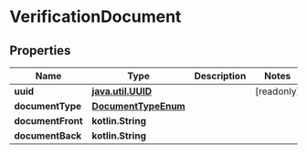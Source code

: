 
# VerificationDocument

## Properties
Name | Type | Description | Notes
------------ | ------------- | ------------- | -------------
**uuid** | [**java.util.UUID**](java.util.UUID.md) |  |  [readonly]
**documentType** | [**DocumentTypeEnum**](DocumentTypeEnum.md) |  | 
**documentFront** | **kotlin.String** |  | 
**documentBack** | **kotlin.String** |  | 



